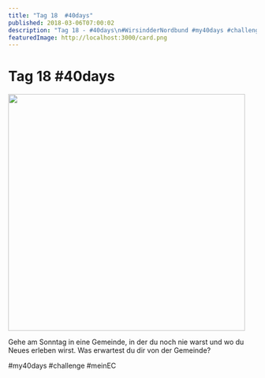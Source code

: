 ```yaml
---
title: "Tag 18  #40days"
published: 2018-03-06T07:00:02
description: "Tag 18 - #40days\n#WirsindderNordbund #my40days #challenge #meinEC"
featuredImage: http://localhost:3000/card.png
---
```


# Tag 18  #40days

<p><img data-attachment-id="1495" data-permalink="https://www.ec-nordbund.de/40days_03-06_with-tag-18/" data-orig-file="https://www.ec-nordbund.de/wp-content/uploads/40DAYS_03-06_WITH-tag-18.jpg" data-orig-size="1080,1080" data-comments-opened="1" data-image-meta="{&quot;aperture&quot;:&quot;0&quot;,&quot;credit&quot;:&quot;&quot;,&quot;camera&quot;:&quot;&quot;,&quot;caption&quot;:&quot;&quot;,&quot;created_timestamp&quot;:&quot;0&quot;,&quot;copyright&quot;:&quot;&quot;,&quot;focal_length&quot;:&quot;0&quot;,&quot;iso&quot;:&quot;0&quot;,&quot;shutter_speed&quot;:&quot;0&quot;,&quot;title&quot;:&quot;&quot;,&quot;orientation&quot;:&quot;0&quot;}" data-image-title="40DAYS_03-06_WITH-tag-18" data-image-description="" data-medium-file="https://www.ec-nordbund.de/wp-content/uploads/40DAYS_03-06_WITH-tag-18-480x480.jpg" data-large-file="https://www.ec-nordbund.de/wp-content/uploads/40DAYS_03-06_WITH-tag-18-1024x1024.jpg" class="alignnone size-medium wp-image-1495" src="https://www.ec-nordbund.de/wp-content/uploads/40DAYS_03-06_WITH-tag-18-480x480.jpg" alt="" width="480" height="480" srcset="https://www.ec-nordbund.de/wp-content/uploads/40DAYS_03-06_WITH-tag-18-480x480.jpg 480w, https://www.ec-nordbund.de/wp-content/uploads/40DAYS_03-06_WITH-tag-18-150x150.jpg 150w, https://www.ec-nordbund.de/wp-content/uploads/40DAYS_03-06_WITH-tag-18-768x768.jpg 768w, https://www.ec-nordbund.de/wp-content/uploads/40DAYS_03-06_WITH-tag-18-1024x1024.jpg 1024w, https://www.ec-nordbund.de/wp-content/uploads/40DAYS_03-06_WITH-tag-18.jpg 1080w" sizes="(max-width: 480px) 100vw, 480px" /></p>
<p>Gehe am Sonntag in eine Gemeinde, in der du noch nie warst und wo du Neues erleben wirst. Was erwartest du dir von der Gemeinde?</p>
<p>#my40days #challenge #meinEC</p>
